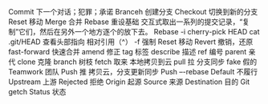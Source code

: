 Commit   下一个对话；犯罪；承诺
Branceh   创建分支
Checkout   切换到新的分支
Reset       移动
Merge      合并
Rebase 重设基础 交互式取出一系列的提交记录，“复制”它们，然后在另外一个地方逐个的放下去。
Rebase -i
cherry-pick 
HEAD      cat .git/HEAD 查看头部指向
相对引用（^）
-f      强制
Reset   移动
Revert     撤销，还原
fast-forward 快速合并
amend     修正
tag        标签
describe   描述
ref        编号
parent     亲代
clone     克隆
branch    树枝
fetch      取来    本地拷贝到云
pull       拉      分支同步
fake       假的
Teamwork 团队
Push      推       拷贝云，分支更新同步
Push –-rebase
Default    不履行
Upstream  上游
Rejected   拒绝
Origin     起源
Source     来源
Destination  目的
Git  getch
Status      状态

